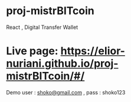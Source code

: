 # proj-mistrBITcoin
React , Digital Transfer Wallet
# Live page: https://elior-nuriani.github.io/proj-mistrBITcoin/#/
Demo user : shoko@gmail.com , pass : shoko123
